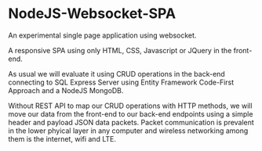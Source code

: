 # NodeJS-Websocket-SPA
An experimental single page application using websocket.

A responsive SPA using only HTML, CSS, Javascript or JQuery in the front-end.

As usual we will evaluate it using CRUD operations in the back-end connecting to SQL Express Server
using Entity Framework Code-First Approach and a NodeJS MongoDB.

Without REST API to map our CRUD operations with HTTP methods,
we will move our data from the front-end to our back-end endpoints using
a simple header and payload JSON data packets.
Packet communication is prevalent in the lower phyical layer in any
computer and wireless networking among them is the internet, wifi and LTE.


